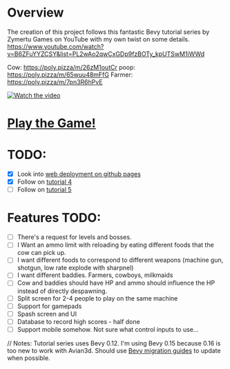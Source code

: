 # Overview
The creation of this project follows this fantastic Bevy tutorial series by Zymertu Games on YouTube with my own twist on some details. https://www.youtube.com/watch?v=B6ZFuYYZCSY&list=PL2wAo2qwCxGDp9fzBOTy_kpUTSwM1iWWd

Cow: https://poly.pizza/m/26zM1outCr
poop: https://poly.pizza/m/65wuu48mFfG
Farmer: https://poly.pizza/m/7pn3R6hPvE

[![Watch the video](https://img.youtube.com/vi/sQdrIU8EIwE/hqdefault.jpg)](https://youtu.be/sQdrIU8EIwE)

# [Play the Game!](https://alpacasweater.github.io/heifer_havoc/)


# TODO: 
- [x] Look into [web deployment on github pages](https://bevy-cheatbook.github.io/platforms/wasm.html)
- [x] Follow on [tutorial 4](https://youtu.be/pm4LLMsKJQg?si=9BDM8LHQ_XFKPQ4l)
- [ ] Follow on [tutorial 5](https://www.youtube.com/watch?v=mSuQ-dQSxys)

# Features TODO:
- [ ] There's a request for levels and bosses.
- [ ] I Want an ammo limit with reloading by eating different foods that the cow can pick up.
- [ ] I want different foods to correspond to different weapons (machine gun, shotgun, low rate explode with sharpnel)
- [ ] I want different baddies. Farmers, cowboys, milkmaids
- [ ] Cow and baddies should have HP and ammo should influence the HP instead of directly despawning.
- [ ] Split screen for 2-4 people to play on the same machine
- [ ] Support for gamepads
- [ ] Spash screen and UI
- [ ] Database to record high scores - half done
- [ ] Support mobile somehow. Not sure what control inputs to use...

// Notes:
Tutorial series uses Bevy 0.12. I'm using Bevy 0.15 because 0.16 is too new to work with Avian3d. Should use [Bevy migration guides](https://bevyengine.org/learn/migration-guides/introduction) to update when possible.

